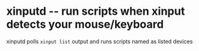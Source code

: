 # xinputd -- run scripts when xinput detects your mouse/keyboard

xinputd polls `xinput list` output and runs scripts named as listed devices
